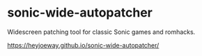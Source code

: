# sonic-wide-autopatcher
Widescreen patching tool for classic Sonic games and romhacks.

https://heyjoeway.github.io/sonic-wide-autopatcher/
